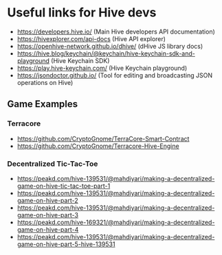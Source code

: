 # Useful links for Hive devs

* https://developers.hive.io/ (Main Hive developers API documentation)
* https://hivexplorer.com/api-docs (Hive API explorer)
* https://openhive-network.github.io/dhive/ (dHive JS library docs)
* https://hive.blog/keychain/@keychain/hive-keychain-sdk-and-playground (Hive Keychain SDK)
* https://play.hive-keychain.com/ (Hive Keychain playground)
* https://jsondoctor.github.io/ (Tool for editing and broadcasting JSON operations on Hive)

## Game Examples

### Terracore
* https://github.com/CryptoGnome/TerraCore-Smart-Contract
* https://github.com/CryptoGnome/Terracore-Hive-Engine


### Decentralized Tic-Tac-Toe
* https://peakd.com/hive-139531/@mahdiyari/making-a-decentralized-game-on-hive-tic-tac-toe-part-1
* https://peakd.com/hive-139531/@mahdiyari/making-a-decentralized-game-on-hive-part-2
* https://peakd.com/hive-139531/@mahdiyari/making-a-decentralized-game-on-hive-part-3
* https://peakd.com/hive-169321/@mahdiyari/making-a-decentralized-game-on-hive-part-4
* https://peakd.com/hive-139531/@mahdiyari/making-a-decentralized-game-on-hive-part-5-hive-139531
